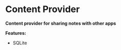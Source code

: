 # Content Provider

**Content provider for sharing notes with other apps**



**Features:**

- SQLite




